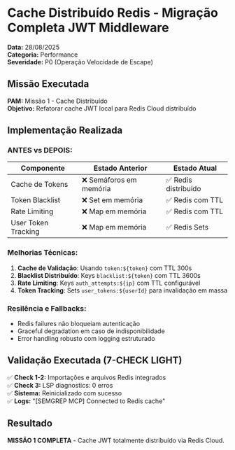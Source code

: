 # Cache Distribuído Redis - Migração Completa JWT Middleware

**Data:** 28/08/2025  
**Categoria:** Performance  
**Severidade:** P0 (Operação Velocidade de Escape)

## Missão Executada

**PAM:** Missão 1 - Cache Distribuído  
**Objetivo:** Refatorar cache JWT local para Redis Cloud distribuído

## Implementação Realizada

### **ANTES vs DEPOIS:**

| **Componente**      | **Estado Anterior**     | **Estado Atual**     |
| ------------------- | ----------------------- | -------------------- |
| Cache de Tokens     | ❌ Semáforos em memória | ✅ Redis distribuído |
| Token Blacklist     | ❌ Set em memória       | ✅ Redis com TTL     |
| Rate Limiting       | ❌ Map em memória       | ✅ Redis com TTL     |
| User Token Tracking | ❌ Map em memória       | ✅ Redis Sets        |

### **Melhorias Técnicas:**

1. **Cache de Validação**: Usando `token:${token}` com TTL 300s
2. **Blacklist Distribuído**: Keys `blacklist:${token}` com TTL 3600s
3. **Rate Limiting**: Keys `auth_attempts:${ip}` com TTL configurável
4. **Token Tracking**: Sets `user_tokens:${userId}` para invalidação em massa

### **Resilência e Fallbacks:**

- Redis failures não bloqueiam autenticação
- Graceful degradation em caso de indisponibilidade
- Error handling robusto com logging estruturado

## Validação Executada (7-CHECK LIGHT)

✅ **Check 1-2:** Importações e arquivos Redis integrados  
✅ **Check 3:** LSP diagnostics: 0 erros  
✅ **Sistema:** Reinicializado com sucesso  
✅ **Logs:** "[SEMGREP MCP] Connected to Redis cache"

## Resultado

**MISSÃO 1 COMPLETA** - Cache JWT totalmente distribuído via Redis Cloud.
